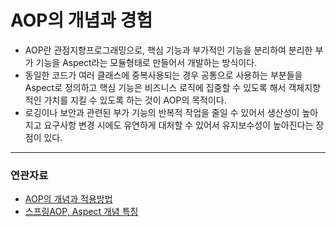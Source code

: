 # AOP의 개념과 경험

- AOP란 관점지향프로그래밍으로, 핵심 기능과 부가적인 기능을 분리하여 분리한 부가 기능을 Aspect라는 모듈형태로 만들어서 개발하는 방식이다.
- 동일한 코드가 여러 클래스에 중복사용되는 경우 공통으로 사용하는 부분들을 Aspect로 정의하고 핵심 기능은 비즈니스 로직에 집중할 수 있도록 해서 객체지향적인 가치를 지킬 수 있도록 하는 것이 AOP의 목적이다.
- 로깅이나 보안과 관련된 부가 기능의 반복적 작업을 줄일 수 있어서 생산성이 높아지고 요구사항 변경 시에도 유연하게 대처할 수 있어서 유지보수성이 높아진다는 장점이 있다.

---
### 연관자료
- [AOP의 개념과 적용방법](https://creamilk88.tistory.com/148)
- [스프링AOP, Aspect 개념 특징](https://shlee0882.tistory.com/206)
